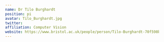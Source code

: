 ```yaml
---
name: Dr Tilo Burghardt
position: pi
avatar: Tilo_Burghardt.jpg
twitter: 
affiliation: Computer Vision
website: https://www.bristol.ac.uk/people/person/Tilo-Burghardt-70f598b4-d736-4ebe-b1e4-d0e8ba97aa2b/
---
```

